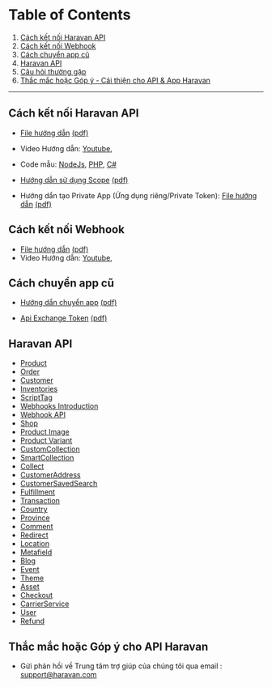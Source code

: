 # Table of Contents

1. [Cách kết nối Haravan API](#cách-kết-nối-haravan-api)
2. [Cách kết nối Webhook](#cách-kết-nối-webhook)
3. [Cách chuyển app cũ](#cách-chuyển-app-cũ)
4. [Haravan API](#haravan-api)
5. [Câu hỏi thường gặp](#câu-hỏi-thường-gặp-faq)
6. [Thắc mắc hoặc Góp ý - Cải thiện cho API & App Haravan](#thắc-mắc-hoặc-góp-ý---cải-thiện-cho-api--app-haravan)
--------------------------------------------

## Cách kết nối Haravan API

* [File hướng dẫn](https://docs.haravan.com/blogs/omni/huong-dan-tao-app-ket-noi-api) [(pdf)](https://github.com/Haravan/docs-omni/blob/master/C%C3%A1ch%20k%E1%BA%BFt%20n%E1%BB%91i%20Haravan%20API/pdf/huong_dan_tao_app_ket_noi_api.pdf)
* Video Hướng dẫn:
  [Youtube](https://youtu.be/gzJ0_qbrvYM),
* Code mẫu: 
  [NodeJs](https://github.com/Haravan/Omni_OAuth2_nodejs),
  [PHP](https://github.com/Haravan/Omni_OAuth2_php),
  [C#](https://github.com/Haravan/apps_dotnet)

* [Hướng dẫn sử dụng Scope](https://docs.haravan.com/blogs/omni/apis-va-scope) [(pdf)](https://github.com/Haravan/docs-omni/blob/master/C%C3%A1ch%20k%E1%BA%BFt%20n%E1%BB%91i%20Haravan%20API/pdf/huong_dan_scope.pdf)
* Hướng dẩn tạo Private App (Ứng dụng riêng/Private Token): [File hướng dẫn](https://docs.haravan.com/blogs/omni/create-a-private-app) [(pdf)](https://github.com/Haravan/docs-omni/blob/master/C%C3%A1ch%20k%E1%BA%BFt%20n%E1%BB%91i%20Haravan%20API/pdf/private_app.pdf)

## Cách kết nối Webhook

* [File hướng dẫn](https://docs.haravan.com/blogs/omni/ket-noi-webhooks) [(pdf)](https://github.com/Haravan/docs-omni/blob/master/C%C3%A1ch%20k%E1%BA%BFt%20n%E1%BB%91i%20Haravan%20API/pdf/Webhook.pdf)  
* Video Hướng dẫn:
  [Youtube](https://youtu.be/wicCqR3Rrjo),

## Cách chuyển app cũ

* [Hướng dẩn chuyển app](https://docs.haravan.com/blogs/omni/huong-dan-chuyen-app-sang-omnipower) [(pdf)](https://github.com/Haravan/docs-omni/blob/master/C%C3%A1ch%20k%E1%BA%BFt%20n%E1%BB%91i%20Haravan%20API/pdf/huong_dan_chuyen_app.pdf)

* [Api Exchange Token](https://docs.haravan.com/blogs/omni/api-exchange-token) [(pdf)](https://github.com/Haravan/docs-omni/blob/master/C%C3%A1ch%20k%E1%BA%BFt%20n%E1%BB%91i%20Haravan%20API/pdf/Api_exchange_token.pdf)

## Haravan API

* [Product](https://github.com/Haravan/docs-omni/blob/master/Haravan%20API/Product.pdf)
* [Order](https://github.com/Haravan/docs-omni/blob/master/Haravan%20API/Order.pdf)
* [Customer](https://github.com/Haravan/docs-omni/blob/master/Haravan%20API/Customer.pdf)
* [Inventories](https://github.com/Haravan/docs-omni/blob/master/Haravan%20API/Inventories.pdf)
* [ScriptTag](https://docs.haravan.com/blogs/ui-integrations/1000017817-scripttag)
* [Webhooks Introduction](https://docs.haravan.com/blogs/webhooks/1000017841-introduction)
* [Webhook API](https://docs.haravan.com/blogs/api-reference/1000017858-webhook)
* [Shop](https://docs.haravan.com/blogs/api-reference/1000018002-shop)
* [Product Image](https://docs.haravan.com/blogs/api-reference/1000085504-product-image)
* [Product Variant](https://docs.haravan.com/blogs/api-reference/1000018027-product-variant)
* [CustomCollection](https://docs.haravan.com/blogs/api-reference/1000018176-customcollection)
* [SmartCollection](https://docs.haravan.com/blogs/api-reference/1000018160-smartcollection)
* [Collect](https://docs.haravan.com/blogs/api-reference/1000018022-collect)
* [CustomerAddress](https://docs.haravan.com/blogs/api-reference/1000018011-customeraddress)
* [CustomerSavedSearch](https://docs.haravan.com/blogs/api-reference/1000018006-customersavedsearch)
* [Fulfillment](https://docs.haravan.com/blogs/api-reference/1000018043-fulfillment)
* [Transaction](https://docs.haravan.com/blogs/api-reference/1000018042-transaction)
* [Country](https://docs.haravan.com/blogs/api-reference/1000018020-country)
* [Province](https://docs.haravan.com/blogs/api-reference/1000018180-province)
* [Comment](https://docs.haravan.com/blogs/api-reference/1000018179-comment)
* [Redirect](https://docs.haravan.com/blogs/api-reference/1000018178-redirect)
* [Location](https://docs.haravan.com/blogs/api-reference/1000018173-location)
* [Metafield](https://docs.haravan.com/blogs/api-reference/1000018026-metafield)
* [Blog](https://docs.haravan.com/blogs/api-reference/1000018024-blog)
* [Event](https://docs.haravan.com/blogs/api-reference/1000018008-event)
* [Theme](https://docs.haravan.com/blogs/api-reference/1000018005-theme)
* [Asset](https://docs.haravan.com/blogs/api-reference/1000018001-asset)
* [Checkout](https://docs.haravan.com/blogs/api-reference/1000018004-checkout)
* [CarrierService](https://docs.haravan.com/blogs/api-reference/1000018000-carrierservice)
* [User](https://docs.haravan.com/blogs/api-reference/1000017999-user)
* [Refund](https://docs.haravan.com/blogs/api-reference/1000017998-refund)

## Thắc mắc hoặc Góp ý cho API Haravan
* Gửi phản hồi về Trung tâm trợ giúp của chúng tôi qua email : support@haravan.com







